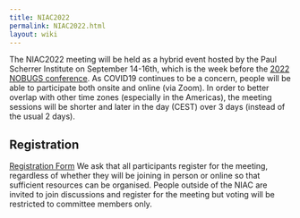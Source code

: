 ```yaml
---
title: NIAC2022
permalink: NIAC2022.html
layout: wiki
---
```


The NIAC2022 meeting will be held as a hybrid event hosted by the Paul Scherrer Institute on September 14-16th, which is the week before the [2022 NOBUGS conference](https://www.nobugsconference.org/). As COVID19 continues to be a concern, people will be able to participate both onsite and online (via Zoom). In order to better overlap with other time zones (especially in the Americas), the meeting sessions will be shorter and later in the day (CEST) over 3 days (instead of the usual 2 days).

Registration
------------
[Registration Form](https://indico.psi.ch/event/13249/registrations/1773/)
We ask that all participants register for the meeting, regardless of whether they will be joining in person or online so that sufficient resources can be organised. People outside of the NIAC are invited to join discussions and register for the meeting but voting will be restricted to committee members only.
